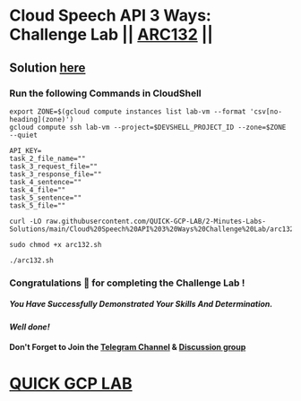 # Cloud Speech API 3 Ways: Challenge Lab || [ARC132](https://www.cloudskillsboost.google/focuses/67215?parent=catalog) ||

## Solution [here]()

### Run the following Commands in CloudShell

```
export ZONE=$(gcloud compute instances list lab-vm --format 'csv[no-heading](zone)')
gcloud compute ssh lab-vm --project=$DEVSHELL_PROJECT_ID --zone=$ZONE --quiet
```
```
API_KEY=
task_2_file_name=""
task_3_request_file=""
task_3_response_file=""
task_4_sentence=""
task_4_file=""
task_5_sentence=""
task_5_file=""
```
```
curl -LO raw.githubusercontent.com/QUICK-GCP-LAB/2-Minutes-Labs-Solutions/main/Cloud%20Speech%20API%203%20Ways%20Challenge%20Lab/arc132.sh

sudo chmod +x arc132.sh

./arc132.sh
```

### Congratulations 🎉 for completing the Challenge Lab !

##### *You Have Successfully Demonstrated Your Skills And Determination.*

#### *Well done!*

#### Don't Forget to Join the [Telegram Channel](https://t.me/QuickGcpLab) & [Discussion group](https://t.me/QuickGcpLabChats)

# [QUICK GCP LAB](https://www.youtube.com/@quickgcplab)